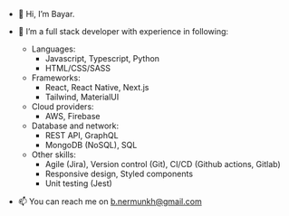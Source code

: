 - 👋 Hi, I’m Bayar. 
- 🌱 I’m a full stack developer with experience in following:
  - Languages:
    - Javascript, Typescript, Python
    - HTML/CSS/SASS
  - Frameworks:
    - React, React Native, Next.js
    - Tailwind, MaterialUI
  - Cloud providers:
    - AWS, Firebase
  - Database and network:
    - REST API, GraphQL
    - MongoDB (NoSQL), SQL
  - Other skills:
    - Agile (Jira), Version control (Git), CI/CD (Github actions, Gitlab)
    - Responsive design, Styled components
    - Unit testing (Jest)


- 📫 You can reach me on b.nermunkh@gmail.com

<!---
Bayar21/Bayar21 is a ✨ special ✨ repository because its `README.md` (this file) appears on your GitHub profile.
You can click the Preview link to take a look at your changes.
--->
